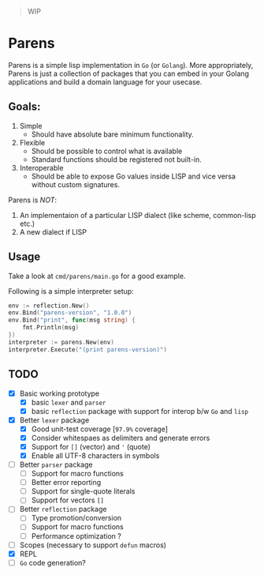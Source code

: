 > WIP

# Parens

Parens is a simple lisp implementation in `Go` (or `Golang`).
More appropriately, Parens is just a collection of packages that
you can embed in your Golang applications and build a domain language
for your usecase.

## Goals:

1. Simple
    - Should have absolute bare minimum functionality.
2. Flexible
    - Should be possible to control what is available
    - Standard functions should be registered not built-in.
3. Interoperable
    - Should be able to expose Go values inside LISP and vice versa without custom signatures.


Parens is *NOT*:

1. An implementaion of a particular LISP dialect (like scheme, common-lisp etc.)
2. A new dialect if LISP


## Usage

Take a look at `cmd/parens/main.go` for a good example.

Following is a simple interpreter setup:

```go
env := reflection.New()
env.Bind("parens-version", "1.0.0")
env.Bind("print", func(msg string) {
	fmt.Println(msg)
})
interpreter := parens.New(env)
interpreter.Execute("(print parens-version)")
```

## TODO

- [x] Basic working prototype
    - [x] basic `lexer` and `parser`
    - [x] basic `reflection` package with support for interop b/w `Go` and `lisp`
- [x] Better `lexer` package
    - [x] Good unit-test coverage [`97.9%` coverage]
    - [x] Consider whitespaes as delimiters and generate errors
    - [x] Support for `[]` (vector) and `'` (quote)
    - [x] Enable all UTF-8 characters in symbols
- [ ] Better `parser` package
    - [ ] Support for macro functions
    - [ ] Better error reporting
    - [ ] Support for single-quote literals
    - [ ] Support for vectors `[]`
- [ ] Better `reflection` package
    - [ ] Type promotion/conversion
    - [ ] Support for macro functions
    - [ ] Performance optimization ?
- [ ] Scopes (necessary to support `defun` macros)
- [x] REPL
- [ ] `Go` code generation?
